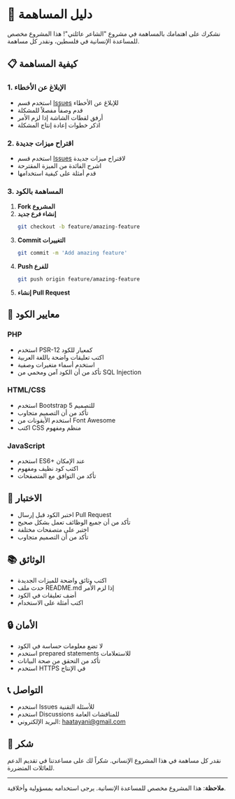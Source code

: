 # 🤝 دليل المساهمة

نشكرك على اهتمامك بالمساهمة في مشروع "الشاعر عائلتي"! هذا المشروع مخصص للمساعدة الإنسانية في فلسطين، ونقدر كل مساهمة.

## 📋 كيفية المساهمة

### 1. الإبلاغ عن الأخطاء
- استخدم قسم [Issues](https://github.com/yourusername/family-orphans-system/issues) للإبلاغ عن الأخطاء
- قدم وصفاً مفصلاً للمشكلة
- أرفق لقطات الشاشة إذا لزم الأمر
- اذكر خطوات إعادة إنتاج المشكلة

### 2. اقتراح ميزات جديدة
- استخدم قسم [Issues](https://github.com/yourusername/family-orphans-system/issues) لاقتراح ميزات جديدة
- اشرح الفائدة من الميزة المقترحة
- قدم أمثلة على كيفية استخدامها

### 3. المساهمة بالكود
1. **Fork المشروع**
2. **إنشاء فرع جديد**
   ```bash
   git checkout -b feature/amazing-feature
   ```
3. **Commit التغييرات**
   ```bash
   git commit -m 'Add amazing feature'
   ```
4. **Push للفرع**
   ```bash
   git push origin feature/amazing-feature
   ```
5. **إنشاء Pull Request**

## 📝 معايير الكود

### PHP
- استخدم PSR-12 كمعيار للكود
- اكتب تعليقات واضحة باللغة العربية
- استخدم أسماء متغيرات وصفية
- تأكد من أن الكود آمن ومحمي من SQL Injection

### HTML/CSS
- استخدم Bootstrap 5 للتصميم
- تأكد من أن التصميم متجاوب
- استخدم الأيقونات من Font Awesome
- اكتب CSS منظم ومفهوم

### JavaScript
- استخدم ES6+ عند الإمكان
- اكتب كود نظيف ومفهوم
- تأكد من التوافق مع المتصفحات

## 🧪 الاختبار

- اختبر الكود قبل إرسال Pull Request
- تأكد من أن جميع الوظائف تعمل بشكل صحيح
- اختبر على متصفحات مختلفة
- تأكد من أن التصميم متجاوب

## 📚 الوثائق

- اكتب وثائق واضحة للميزات الجديدة
- حدث ملف README.md إذا لزم الأمر
- أضف تعليقات في الكود
- اكتب أمثلة على الاستخدام

## 🔒 الأمان

- لا تضع معلومات حساسة في الكود
- استخدم prepared statements للاستعلامات
- تأكد من التحقق من صحة البيانات
- استخدم HTTPS في الإنتاج

## 📞 التواصل

- استخدم Issues للأسئلة التقنية
- استخدم Discussions للمناقشات العامة
- البريد الإلكتروني: haatayani@gmail.com

## 🙏 شكر

نقدر كل مساهمة في هذا المشروع الإنساني. شكراً لك على مساعدتنا في تقديم الدعم للعائلات المتضررة.

---

**ملاحظة**: هذا المشروع مخصص للمساعدة الإنسانية. يرجى استخدامه بمسؤولية وأخلاقية.
